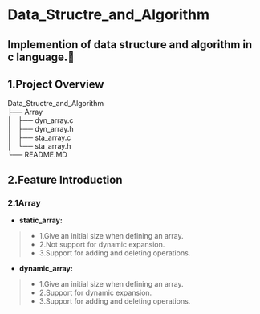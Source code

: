 # Data_Structre_and_Algorithm

## Implemention of data structure and algorithm in c language.🌼
## 1.Project Overview
Data_Structre_and_Algorithm                                          
├── Array             
│   ├── dyn_array.c               
│   ├── dyn_array.h               
│   ├── sta_array.c               
│   └── sta_array.h                   
└── README.MD                      


## 2.Feature Introduction
### 2.1Array
* **static_array:**
 >* 1.Give an initial size when defining an array.
 >* 2.Not support for dynamic expansion.
 >* 3.Support for adding and deleting operations.
* **dynamic_array:**
 >* 1.Give an initial size when defining an array.
 >* 2.Support for dynamic expansion.
 >* 3.Support for adding and deleting operations.

